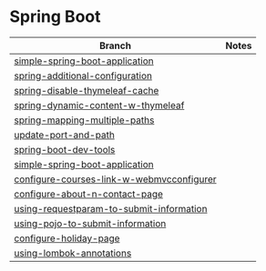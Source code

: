 # Spring Boot
|Branch|Notes|
|-|-|
|[simple-spring-boot-application](https://github.com/sahug/spring-boot/tree/simple-spring-boot-application)||
|[spring-additional-configuration](https://github.com/sahug/spring-boot/tree/spring-additional-configuration)||
|[spring-disable-thymeleaf-cache](https://github.com/sahug/spring-boot/tree/spring-disable-thymeleaf-cache)||
|[spring-dynamic-content-w-thymeleaf](https://github.com/sahug/spring-boot/tree/spring-dynamic-content-w-thymeleaf)||
|[spring-mapping-multiple-paths](https://github.com/sahug/spring-boot/tree/spring-mapping-multiple-paths)||
|[update-port-and-path](https://github.com/sahug/spring-boot/tree/update-port-and-path)||
|[spring-boot-dev-tools](https://github.com/sahug/spring-boot/tree/spring-boot-dev-tools)||
|[simple-spring-boot-application](https://github.com/sahug/spring-boot/tree/simple-spring-boot-application)||
|[configure-courses-link-w-webmvcconfigurer](https://github.com/sahug/spring-boot/tree/configure-courses-link-w-webmvcconfigurer)||
|[configure-about-n-contact-page](https://github.com/sahug/spring-boot/tree/configure-about-n-contact-page)||
|[using-requestparam-to-submit-information](https://github.com/sahug/spring-boot/tree/using-requestparam-to-submit-information)||
|[using-pojo-to-submit-information](https://github.com/sahug/spring-boot/tree/using-pojo-to-submit-information)||
|[configure-holiday-page](https://github.com/sahug/spring-boot/tree/configure-holiday-page)||
|[using-lombok-annotations](https://github.com/sahug/spring-boot/tree/using-lombok-annotations)||
